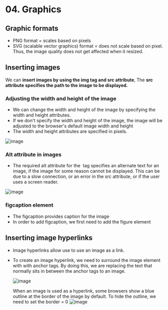 # 04. Graphics

## Graphic formats
- PNG format = scales based on pixels
- SVG (scalable vector graphics) format = does not scale based on pixel. Thus, the image quality does not get affected when it resized.

## Inserting images
We can **insert images by using the img tag and src attribute**, The **src attribute specifies the path to the image to be displayed.**

  ### Adjusting the width and height of the image
  - We can change the width and height of the image by specifying the width and height attributes.
  - If we don't specify the width and height of the image, the image will be adjusted to the browser's default image width and height
  - The width and height attributes are specified in pixels.
  
  ![image](https://github.com/Fong20/Learning-repository/assets/150316121/caad36a2-87fb-43db-aca2-473807355891)
  
  ### Alt attribute in images
  - The required alt attribute for the <img> tag specifies an alternate text for an image, if the image for some reason cannot be displayed. This can be due to a slow connection, or an error in the src attribute, or if the user uses a screen reader.
  
  ![image](https://github.com/Fong20/Learning-repository/assets/150316121/fb5a9ea8-c8d0-4712-be01-dc912e9ac245)

  ### figcaption element
  - The figcaption provides caption for the image
  - In order to add figcaption, we first need to add the figure element

## Inserting image hyperlinks
- Image hyperlinks allow use to use an image as a link.
- To create an image hyperlink, we need to surround the image element with with anchor tags. By doing this, we are replacing the text that normally sits in between the anchor tags to an image.

  ![image](https://github.com/Fong20/Learning-repository/assets/150316121/113baa44-77df-41e9-bf1e-30ab6b3fa8df)

  When an image is used as a hyperlink, some browsers show a blue outline at the border of the image by default. To hide the outline, we need to set the border = 0
  ![image](https://github.com/Fong20/Learning-repository/assets/150316121/732f9421-c971-41fa-b1a9-7c21d0d6ed49)

